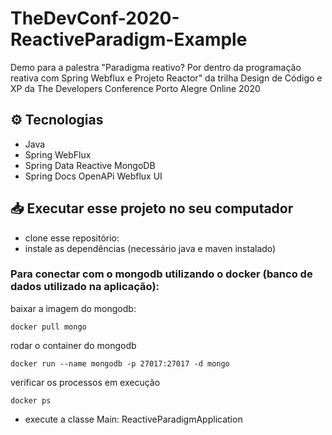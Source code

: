 # TheDevConf-2020-ReactiveParadigm-Example
Demo para a palestra "Paradigma reativo? Por dentro da programação reativa com Spring Webflux e Projeto Reactor" da trilha Design de Código e XP da The Developers Conference Porto Alegre Online 2020

## ⚙ Tecnologias

- Java
- Spring WebFlux
- Spring Data Reactive MongoDB
- Spring Docs OpenAPi Webflux UI

## 📥 Executar esse projeto no seu computador

- clone esse repositório: 
- instale as dependências (necessário java e maven instalado)

 ### Para conectar com o mongodb utilizando o docker (banco de dados utilizado na aplicação):

baixar a imagem do mongodb:
 ```
 docker pull mongo
 ```

rodar o container do mongodb
 ```
 docker run --name mongodb -p 27017:27017 -d mongo
 ```

verificar os processos em execução
```
docker ps
```

- execute a classe Main: ReactiveParadigmApplication
